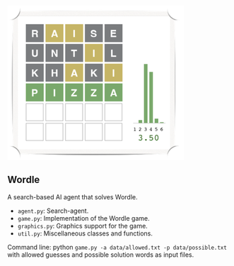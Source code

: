 ![screenshot](images/screenshot.png)

## Wordle

A search-based AI agent that solves Wordle.

- `agent.py`: Search-agent.
- `game.py`: Implementation of the Wordle game.
- `graphics.py`: Graphics support for the game.
- `util.py`: Miscellaneous classes and functions.


Command line: python `game.py -a data/allowed.txt -p data/possible.txt `
with allowed guesses and possible solution words as input files. 

